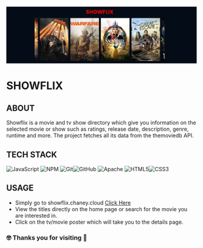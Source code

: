 ![Project Banner](https://github.com/D-Chaney/showflix/blob/main/banner.png?raw=true)

# SHOWFLIX

## ABOUT
Showflix is a movie and tv show directory which give you information on the selected movie or show such as ratings, release date, description, genre, runtime and more. The project fetches all its data from the themoviedb API. 

## TECH STACK
 ![JavaScript](https://img.shields.io/badge/javascript-%23323330.svg?style=for-the-badge&logo=javascript&logoColor=%23F7DF1E) ![NPM](https://img.shields.io/badge/NPM-%23CB3837.svg?style=for-the-badge&logo=npm&logoColor=white) ![Git](https://img.shields.io/badge/git-%23F05033.svg?style=for-the-badge&logo=git&logoColor=white)![GitHub](https://img.shields.io/badge/github-%23121011.svg?style=for-the-badge&logo=github&logoColor=white) ![Apache](https://img.shields.io/badge/apache-%23D42029.svg?style=for-the-badge&logo=apache&logoColor=white) ![HTML5](https://img.shields.io/badge/html5-%23E34F26.svg?style=for-the-badge&logo=html5&logoColor=white)![CSS3](https://img.shields.io/badge/css3-%231572B6.svg?style=for-the-badge&logo=css3&logoColor=white) 

 ## USAGE

 - Simply go to showflix.chaney.cloud <a href="https://showflix.chaney.cloud">Click Here</a>
 - View the titles directly on the home page or search for the movie you are interested in.
 - Click on the tv/movie poster which will take you to the details page.

### 🤓 Thanks you for visiting 👋
